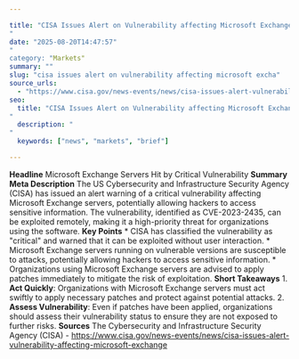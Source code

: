 ```yaml
---

title: "CISA Issues Alert on Vulnerability affecting Microsoft Exchange'"
date: "2025-08-20T14:47:57""
category: "Markets"
summary: ""
slug: "cisa issues alert on vulnerability affecting microsoft excha"
source_urls:
  - "https://www.cisa.gov/news-events/news/cisa-issues-alert-vulnerability-affecting-microsoft-exchange"
seo:
  title: "CISA Issues Alert on Vulnerability affecting Microsoft Exchange | Hash n Hedge'"
  description: ""
  keywords: ["news", "markets", "brief"]

---
```

**Headline** Microsoft Exchange Servers Hit by Critical Vulnerability  **Summary Meta Description** The US Cybersecurity and Infrastructure Security Agency (CISA) has issued an alert warning of a critical vulnerability affecting Microsoft Exchange servers, potentially allowing hackers to access sensitive information. The vulnerability, identified as CVE-2023-2435, can be exploited remotely, making it a high-priority threat for organizations using the software.  **Key Points**  * CISA has classified the vulnerability as "critical" and warned that it can be exploited without user interaction. * Microsoft Exchange servers running on vulnerable versions are susceptible to attacks, potentially allowing hackers to access sensitive information. * Organizations using Microsoft Exchange servers are advised to apply patches immediately to mitigate the risk of exploitation.  **Short Takeaways**  1. **Act Quickly**: Organizations with Microsoft Exchange servers must act swiftly to apply necessary patches and protect against potential attacks. 2. **Assess Vulnerability**: Even if patches have been applied, organizations should assess their vulnerability status to ensure they are not exposed to further risks.  **Sources** The Cybersecurity and Infrastructure Security Agency (CISA) - https://www.cisa.gov/news-events/news/cisa-issues-alert-vulnerability-affecting-microsoft-exchange 
